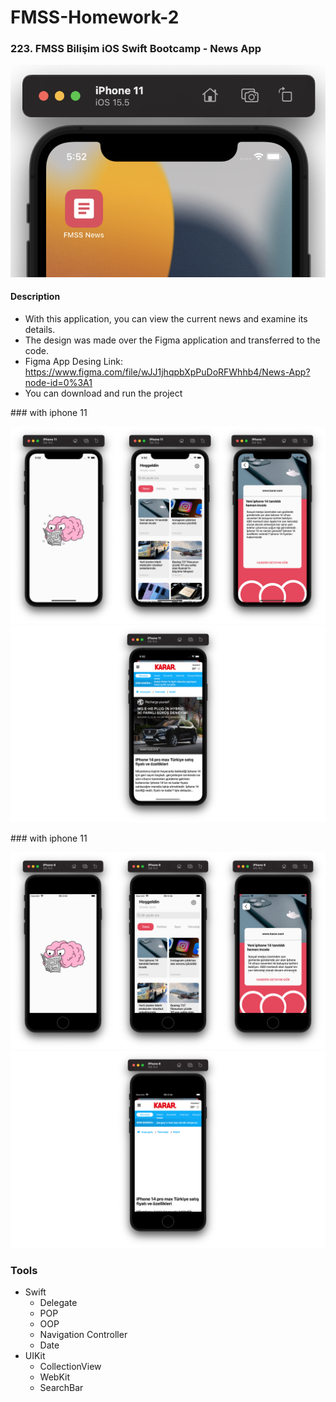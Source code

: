 # FMSS-Homework-2



### 223. FMSS Bilişim iOS Swift Bootcamp - News App

![Simulator](https://github.com/FMSS-IOS-Patika-Bootcamp/homework2-berkayyalcn21/blob/main/images/appLogo.png)

#### Description
- With this application, you can view the current news and examine its details.
- The design was made over the Figma application and transferred to the code.
- Figma App Desing Link: https://www.figma.com/file/wJJ1jhqpbXpPuDoRFWhhb4/News-App?node-id=0%3A1
- You can download and run the project

### with iphone 11

![Simulator](https://github.com/FMSS-IOS-Patika-Bootcamp/homework2-berkayyalcn21/blob/main/images/5.png)
![Simulator](https://github.com/FMSS-IOS-Patika-Bootcamp/homework2-berkayyalcn21/blob/main/images/6.png)

### with iphone 11

![Simulator](https://github.com/FMSS-IOS-Patika-Bootcamp/homework2-berkayyalcn21/blob/main/images/7.png)
![Simulator](https://github.com/FMSS-IOS-Patika-Bootcamp/homework2-berkayyalcn21/blob/main/images/8.png)

### Tools

- Swift
  - Delegate
  - POP
  - OOP
  - Navigation Controller
  - Date
- UIKit
  - CollectionView
  - WebKit
  - SearchBar
       

